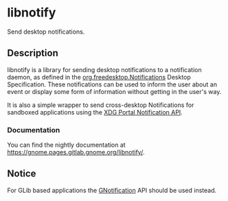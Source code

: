 # libnotify

Send desktop notifications.

## Description

libnotify is a library for sending desktop notifications to a notification
daemon, as defined in the [org.freedesktop.Notifications][fdo-spec] Desktop
Specification. These notifications can be used to inform the user about an event
or display some form of information without getting in the user's way.

It is also a simple wrapper to send cross-desktop Notifications for sandboxed
applications using the [XDG Portal Notification API][portal].

### Documentation

You can find the nightly documentation at https://gnome.pages.gitlab.gnome.org/libnotify/.

## Notice

For GLib based applications the [GNotification][gnotif] API should be used
instead.

[fdo-spec]: https://specifications.freedesktop.org/notification-spec/notification-spec-latest.html
[gnotif]: https://docs.gtk.org/gio/class.Notification.html
[portal]: https://github.com/flatpak/xdg-desktop-portal/blob/main/data/org.freedesktop.portal.Notification.xml
